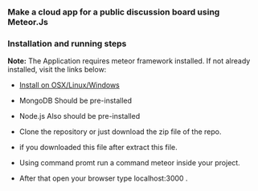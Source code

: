 
### Make a cloud app for a public discussion board using Meteor.Js


### Installation and running steps 

**Note:** The Application requires meteor framework installed. If not already installed, visit the links below:
+ [Install on OSX/Linux/Windows](https://www.meteor.com/install)
+ MongoDB Should be pre-installed
+ Node.js Also should be pre-installed 

+ Clone the repository or just download the zip file of the repo.
+ if you downloaded this file after extract this file.
+ Using command promt run a command meteor inside your project.
+ After that open your browser type localhost:3000 .





 
